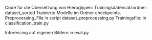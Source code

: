 Code für die Übersetzung von Hieroglypen:
Trainingsdatensatzordner: dataset_sorted
Trainierte Modelle im Ordner checkpoints.
Preprocessing_File in script dataset_preprocessing.py
Trainingsfile: in classification_train.py

Inferencing auf eigenen Bildern in eval.py